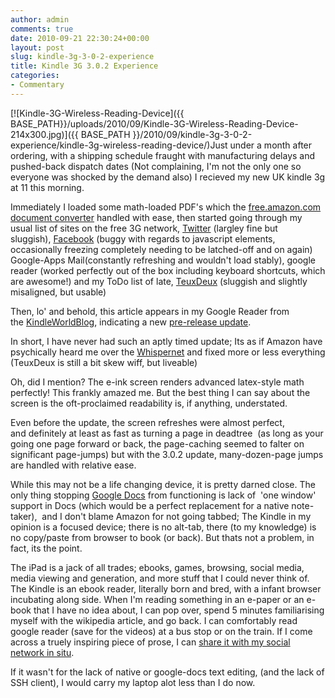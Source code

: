```yaml
---
author: admin
comments: true
date: 2010-09-21 22:30:24+00:00
layout: post
slug: kindle-3g-3-0-2-experience
title: Kindle 3G 3.0.2 Experience
categories:
- Commentary
---
```


[![Kindle-3G-Wireless-Reading-Device]({{ BASE_PATH}}/uploads/2010/09/Kindle-3G-Wireless-Reading-Device-214x300.jpg)]({{ BASE_PATH }}/2010/09/kindle-3g-3-0-2-experience/kindle-3g-wireless-reading-device/)Just under a month after ordering, with a shipping schedule fraught with manufacturing delays and pushed-back dispatch dates (Not complaining, I'm not the only one so everyone was shocked by the demand also) I recieved my new UK kindle 3g at 11 this morning.

Immediately I loaded some math-loaded PDF's which the [free.amazon.com document converter](http://www.amazon.co.uk/gp/help/customer/display.html?nodeId=200493090#email) handled with ease, then started going through my usual list of sites on the free 3G network, [Twitter](http://twitter.com/) (largley fine but sluggish), [Facebook](http://www.facebook.com/) (buggy with regards to javascript elements, occasionally freezing completely needing to be latched-off and on again) Google-Apps Mail(constantly refreshing and wouldn't load stably), google reader (worked perfectly out of the box including keyboard shortcuts, which are awesome!) and my ToDo list of late, [TeuxDeux](http://teuxdeux.com/) (sluggish and slightly misaligned, but usable)

Then, lo' and behold, this article appears in my Google Reader from the [KindleWorldBlog](http://kindleworld.blogspot.com/2010/09/kindle-3-preview-release-of-software_18.html), indicating a new [pre-release update](http://www.amazon.com/gp/help/customer/display.html?ie=UTF8&nodeId=200529700&tag=kwab-20#preview).

In short, I have never had such an aptly timed update; Its as if Amazon have psychically heard me over the [Whispernet](http://www.amazon.com/gp/help/customer/display.html?nodeId=200375890) and fixed more or less everything (TeuxDeux is still a bit skew wiff, but liveable)

Oh, did I mention? The e-ink screen renders advanced latex-style math perfectly! This frankly amazed me. But the best thing I can say about the screen is the oft-proclaimed readability is, if anything, understated.

Even before the update, the screen refreshes were almost perfect, and definitely at least as fast as turning a page in deadtree  (as long as your going one page forward or back, the page-caching seemed to falter on significant page-jumps) but with the 3.0.2 update, many-dozen-page jumps are handled with relative ease.

While this may not be a life changing device, it is pretty darned close. The only thing stopping [Google Docs](http://docs.google.com/) from functioning is lack of  'one window' support in Docs (which would be a perfect replacement for a native note-taker),  and I don't blame Amazon for not going tabbed; The Kindle in my opinion is a focused device; there is no alt-tab, there (to my knowledge) is no copy/paste from browser to book (or back). But thats not a problem, in fact, its the point.

The iPad is a jack of all trades; ebooks, games, browsing, social media, media viewing and generation, and more stuff that I could never think of. The Kindle is an ebook reader, literally born and bred, with a infant browser incubating along side. When I'm reading something in an e-paper or an e-book that I have no idea about, I can pop over, spend 5 minutes familiarising myself with the wikipedia article, and go back. I can comfortably read google reader (save for the videos) at a bus stop or on the train. If I come across a truely inspiring piece of prose, I can [share it with my social network in situ](http://mashable.com/2010/04/29/kindle-facebook-twitter/).

If it wasn't for the lack of native or google-docs text editing, (and the lack of SSH client), I would carry my laptop alot less than I do now.

